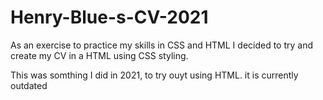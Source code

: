 # Henry-Blue-s-CV-2021
As an exercise to practice my skills in CSS and HTML I decided to try and create my CV in a HTML using CSS styling.

This was somthing I did in 2021, to try ouyt using HTML. it is currently outdated

